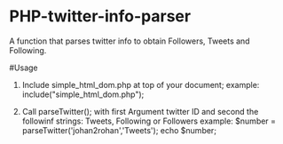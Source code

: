 PHP-twitter-info-parser
=======================

A function that parses twitter info to obtain Followers, Tweets and Following.

#Usage
1. Include simple_html_dom.php at top of your document;
example: include("simple_html_dom.php");

2. Call parseTwitter(); with first Argument twitter ID and second the followinf strings: Tweets, Following or Followers
example:
  $number = parseTwitter('johan2rohan','Tweets');
	echo $number;
